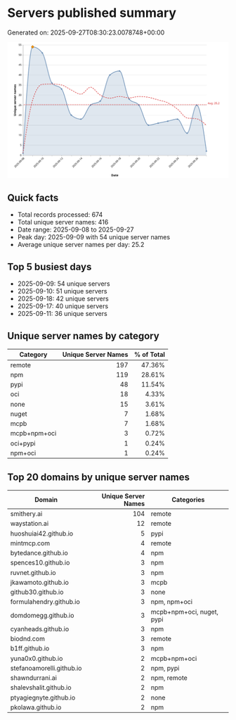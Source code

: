 # Servers published summary

Generated on: 2025-09-27T08:30:23.0078748+00:00

![Unique servers per day](servers-per-day.svg)

## Quick facts
- Total records processed: 674
- Total unique server names: 416
- Date range: 2025-09-08 to 2025-09-27
- Peak day: 2025-09-09 with 54 unique server names
- Average unique server names per day: 25.2

## Top 5 busiest days
- 2025-09-09: 54 unique servers
- 2025-09-10: 51 unique servers
- 2025-09-18: 42 unique servers
- 2025-09-17: 40 unique servers
- 2025-09-11: 36 unique servers

## Unique server names by category

| Category | Unique Server Names | % of Total |
|----------|---------------------:|-----------:|
| remote | 197 | 47.36% |
| npm | 119 | 28.61% |
| pypi | 48 | 11.54% |
| oci | 18 | 4.33% |
| none | 15 | 3.61% |
| nuget | 7 | 1.68% |
| mcpb | 7 | 1.68% |
| mcpb+npm+oci | 3 | 0.72% |
| oci+pypi | 1 | 0.24% |
| npm+oci | 1 | 0.24% |

## Top 20 domains by unique server names

| Domain | Unique Server Names | Categories |
|--------|---------------------:|------------|
| smithery.ai | 104 | remote |
| waystation.ai | 12 | remote |
| huoshuiai42.github.io | 5 | pypi |
| mintmcp.com | 4 | remote |
| bytedance.github.io | 4 | npm |
| spences10.github.io | 3 | npm |
| ruvnet.github.io | 3 | npm |
| jkawamoto.github.io | 3 | mcpb |
| github30.github.io | 3 | none |
| formulahendry.github.io | 3 | npm, npm+oci |
| domdomegg.github.io | 3 | mcpb+npm+oci, nuget, pypi |
| cyanheads.github.io | 3 | npm |
| biodnd.com | 3 | remote |
| b1ff.github.io | 3 | npm |
| yuna0x0.github.io | 2 | mcpb+npm+oci |
| stefanoamorelli.github.io | 2 | npm, pypi |
| shawndurrani.ai | 2 | npm, remote |
| shalevshalit.github.io | 2 | npm |
| ptyagiegnyte.github.io | 2 | none |
| pkolawa.github.io | 2 | npm |
